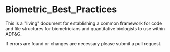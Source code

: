 # Biometric_Best_Practices

This is a "living" document for establishing a common framework for code and file structures for biometricians and quantitative biologists to use within ADF&G.

If errors are found or changes are necessary please submit a pull request. 

